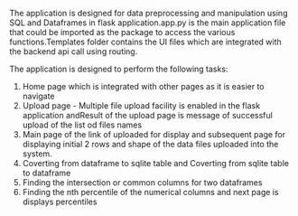
The application is designed for data preprocessing and manipulation using SQL and Dataframes in flask application.app.py is the main application file that could be imported as the package to access the various functions.Templates folder contains the UI files which are integrated with the backend api call using routing.

The application is designed to perform the following tasks:
1. Home page which is integrated with other pages as it is easier to navigate
2. Upload page - Multiple file upload facility is enabled in the flask application andResult of the upload page is message of successful upload of the list od files names
3. Main page of the link of uploaded for display and subsequent page for displaying initial 2 rows and shape of the data files uploaded into the system.
4. Coverting from dataframe to sqlite table and Coverting from sqlite table to dataframe
5. Finding the intersection or common columns for two dataframes
6. Finding the nth percentile of the numerical columns and next page is displays percentiles

